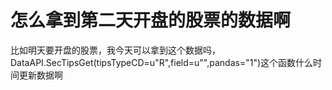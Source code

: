 # 怎么拿到第二天开盘的股票的数据啊

比如明天要开盘的股票，我今天可以拿到这个数据吗，DataAPI.SecTipsGet(tipsTypeCD=u"R",field=u"",pandas="1")这个函数什么时间更新数据啊